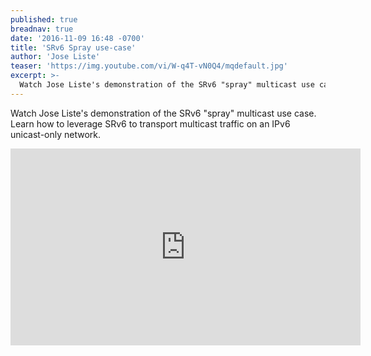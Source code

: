```yaml
---
published: true
breadnav: true
date: '2016-11-09 16:48 -0700'
title: 'SRv6 Spray use-case'
author: 'Jose Liste'
teaser: 'https://img.youtube.com/vi/W-q4T-vN0Q4/mqdefault.jpg'
excerpt: >-
  Watch Jose Liste's demonstration of the SRv6 "spray" multicast use case. Learn how to leverage SRv6 to transport multicast traffic on an IPv6 unicast-only network.
---
```

Watch Jose Liste's demonstration of the SRv6 "spray" multicast use case. Learn how to leverage SRv6 to transport multicast traffic on an IPv6 unicast-only network.

<iframe width="560" height="315" src="https://www.youtube.com/embed/W-q4T-vN0Q4" frameborder="0" allowfullscreen></iframe>